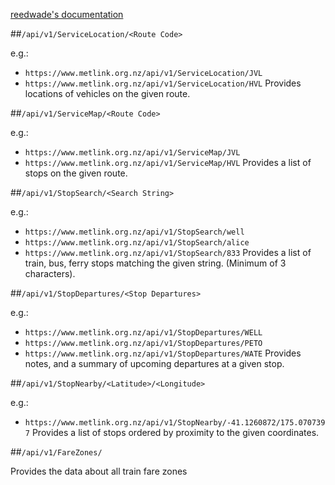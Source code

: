 [reedwade's documentation](https://github.com/reedwade/metlink-api-maybe/blob/master/README.md)

##`/api/v1/ServiceLocation/<Route Code>`

e.g.:
- `https://www.metlink.org.nz/api/v1/ServiceLocation/JVL`
- `https://www.metlink.org.nz/api/v1/ServiceLocation/HVL`
Provides locations of vehicles on the given route.

##`/api/v1/ServiceMap/<Route Code>`

e.g.:
- `https://www.metlink.org.nz/api/v1/ServiceMap/JVL`
- `https://www.metlink.org.nz/api/v1/ServiceMap/HVL`
Provides a list of stops on the given route.

##`/api/v1/StopSearch/<Search String>`

e.g.:
- `https://www.metlink.org.nz/api/v1/StopSearch/well`
- `https://www.metlink.org.nz/api/v1/StopSearch/alice`
- `https://www.metlink.org.nz/api/v1/StopSearch/833`
Provides a list of train, bus, ferry stops matching the given string. (Minimum of 3 characters).

##`/api/v1/StopDepartures/<Stop Departures>`

e.g.:
- `https://www.metlink.org.nz/api/v1/StopDepartures/WELL`
- `https://www.metlink.org.nz/api/v1/StopDepartures/PETO`
- `https://www.metlink.org.nz/api/v1/StopDepartures/WATE`
Provides notes, and a summary of upcoming departures at a given stop.

##`/api/v1/StopNearby/<Latitude>/<Longitude>`

e.g.:
- `https://www.metlink.org.nz/api/v1/StopNearby/-41.1260872/175.0707397`
Provides a list of stops ordered by proximity to the given coordinates.

##`/api/v1/FareZones/`

Provides the data about all train fare zones
